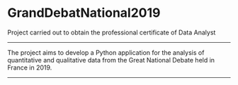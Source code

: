 # GrandDebatNational2019
Project carried out to obtain the professional certificate of Data Analyst

---

The project aims to develop a Python application for the analysis of quantitative and qualitative data from the Great National Debate held in France in 2019.

---

